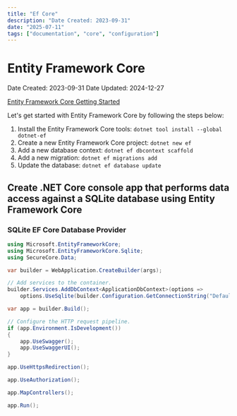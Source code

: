 ```yaml
---
title: "Ef Core"
description: "Date Created: 2023-09-31"
date: "2025-07-11"
tags: ["documentation", "core", "configuration"]
---
```


# Entity Framework Core 

Date Created: 2023-09-31
Date Updated: 2024-12-27

[Entity Framework Core Getting Started](https://docs.microsoft.com/en-us/ef/core/get-started/)

Let's get started with Entity Framework Core by following the steps below:

1. Install the Entity Framework Core tools: `dotnet tool install --global dotnet-ef`
2. Create a new Entity Framework Core project: `dotnet new ef`
3. Add a new database context: `dotnet ef dbcontext scaffold`
4. Add a new migration: `dotnet ef migrations add`
5. Update the database: `dotnet ef database update`

## Create  .NET Core console app that performs data access against a SQLite database using Entity Framework Core

### SQLite EF Core Database Provider

```csharp
using Microsoft.EntityFrameworkCore;
using Microsoft.EntityFrameworkCore.Sqlite;
using SecureCore.Data;

var builder = WebApplication.CreateBuilder(args);

// Add services to the container.
builder.Services.AddDbContext<ApplicationDbContext>(options =>
    options.UseSqlite(builder.Configuration.GetConnectionString("DefaultConnection")));

var app = builder.Build();

// Configure the HTTP request pipeline.
if (app.Environment.IsDevelopment())
{
    app.UseSwagger();
    app.UseSwaggerUI();
}

app.UseHttpsRedirection();

app.UseAuthorization();

app.MapControllers();

app.Run();
```

